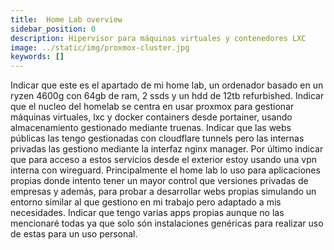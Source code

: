 ```yaml
---
title:  Home Lab overview
sidebar_position: 0
description: Hipervisor para máquinas virtuales y contenedores LXC
image: ../static/img/proxmox-cluster.jpg
keywords: []
---
```


Indicar que este es el apartado de mi home lab, un ordenador basado en un ryzen 4600g con 64gb de ram, 2 ssds y un hdd de 12tb refurbished.
Indicar que el nucleo del homelab se centra en usar proxmox para gestionar máquinas virtuales, lxc y docker containers desde portainer, usando almacenamiento gestionado mediante truenas.
Indicar que las webs públicas las tengo gestionadas con cloudflare tunnels pero las internas privadas las gestiono mediante la interfaz nginx manager.
Por último indicar que para acceso a estos servicios desde el exterior estoy usando una vpn interna con wireguard.
Principalmente el home lab lo uso para aplicaciones propias donde intento tener un mayor control que versiones privadas de empresas y además, para probar a desarrollar webs propias simulando un entorno similar al que gestiono en mi trabajo pero adaptado a mis necesidades.
Indicar que tengo varias apps propias aunque no las mencionaré todas ya que solo són instalaciones genéricas para realizar uso de estas para un uso personal.